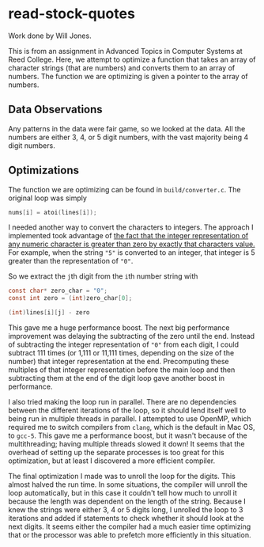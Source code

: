 # read-stock-quotes
Work done by Will Jones.

This is from an assignment in Advanced Topics in Computer Systems at Reed College.
Here, we attempt to optimize a function that takes an array of character strings
(that are numbers) and converts them to an array of numbers. The function we
are optimizing is given a pointer to the array of numbers.

## Data Observations

Any patterns in the data were fair game, so we looked at the data. All the
numbers are either 3, 4, or 5 digit numbers, with the vast majority being
4 digit numbers.

## Optimizations

The function we are optimizing can be found in `build/converter.c`. The original
loop was simply

```c
nums[i] = atoi(lines[i]);
```

I needed another way to convert the characters to integers. The approach I
implemented took advantage of [the fact that the integer representation of
any numeric character is greater than zero by exactly that characters value.
](http://stackoverflow.com/questions/781668/char-to-int-conversion-in-c)
For example, when the string `"5"` is converted to an integer, that integer is
5 greater than the representation of `"0"`.

So we extract the `j`th digit from the `i`th number string with
```c
const char* zero_char = "0";
const int zero = (int)zero_char[0];

(int)lines[i][j] - zero
```

This gave me a huge performance boost. The next big performance improvement
was delaying the subtracting of the zero until the end. Instead of subtracting
the integer representation of `"0"` from each digit, I could subtract 111 times
(or 1,111 or 11,111 times, depending on the size of the number) that integer
representation at the end. Precomputing these multiples of that integer
representation before the main loop and then subtracting them at the end of
the digit loop gave another boost in performance.

I also tried making the loop run in parallel. There are no dependencies between
the different iterations of the loop, so it should lend itself well to being
run in multiple threads in parallel. I attempted to use OpenMP, which required
me to switch compilers from `clang`, which is the default in Mac OS, to `gcc-5`.
This gave me a performance boost, but it wasn't because of the multithreading;
having multiple threads slowed it down! It seems that the overhead of setting
up the separate processes is too great for this optimization, but at least I
discovered a more efficient compiler.

The final optimization I made was to unroll the loop for the digits. This
almost halved the run time. In some situations, the compiler will unroll the
loop automatically, but in this case it couldn't tell how much to unroll it
because the length was dependent on the length of the string. Because I knew
the strings were either 3, 4 or 5 digits long, I unrolled the loop to 3 iterations
and added if statements to check whether it should look at the next digits. It
seems either the compiler had a much easier time optimizing that or the processor
was able to prefetch more efficiently in this situation.
